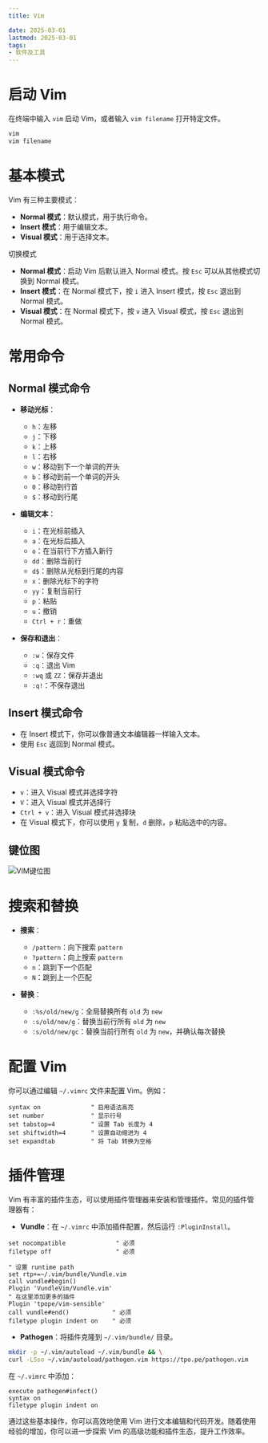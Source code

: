 ```yaml
---
title: Vim

date: 2025-03-01
lastmod: 2025-03-01
tags:
- 软件及工具
---
```




# 启动 Vim

在终端中输入 `vim` 启动 Vim，或者输入 `vim filename` 打开特定文件。

```sh
vim
vim filename
```

#  基本模式

Vim 有三种主要模式：

- **Normal 模式**：默认模式，用于执行命令。
- **Insert 模式**：用于编辑文本。
- **Visual 模式**：用于选择文本。

切换模式

- **Normal 模式**：启动 Vim 后默认进入 Normal 模式。按 `Esc` 可以从其他模式切换到 Normal 模式。
- **Insert 模式**：在 Normal 模式下，按 `i` 进入 Insert 模式，按 `Esc` 退出到 Normal 模式。
- **Visual 模式**：在 Normal 模式下，按 `v` 进入 Visual 模式，按 `Esc` 退出到 Normal 模式。

# 常用命令

## Normal 模式命令

- **移动光标**：
  - `h`：左移
  - `j`：下移
  - `k`：上移
  - `l`：右移
  - `w`：移动到下一个单词的开头
  - `b`：移动到前一个单词的开头
  - `0`：移动到行首
  - `$`：移动到行尾

- **编辑文本**：
  - `i`：在光标前插入
  - `a`：在光标后插入
  - `o`：在当前行下方插入新行
  - `dd`：删除当前行
  - `d$`：删除从光标到行尾的内容
  - `x`：删除光标下的字符
  - `yy`：复制当前行
  - `p`：粘贴
  - `u`：撤销
  - `Ctrl + r`：重做

- **保存和退出**：
  - `:w`：保存文件
  - `:q`：退出 Vim
  - `:wq` 或 `ZZ`：保存并退出
  - `:q!`：不保存退出

## Insert 模式命令

- 在 Insert 模式下，你可以像普通文本编辑器一样输入文本。
- 使用 `Esc` 返回到 Normal 模式。

## Visual 模式命令

- `v`：进入 Visual 模式并选择字符
- `V`：进入 Visual 模式并选择行
- `Ctrl + v`：进入 Visual 模式并选择块
- 在 Visual 模式下，你可以使用 `y` 复制，`d` 删除，`p` 粘贴选中的内容。

## 键位图

![VIM键位图](https://i-blog.csdnimg.cn/blog_migrate/9d1351469929da16936b11c946ecd2c4.jpeg)

# 搜索和替换

- **搜索**：
  - `/pattern`：向下搜索 `pattern`
  - `?pattern`：向上搜索 `pattern`
  - `n`：跳到下一个匹配
  - `N`：跳到上一个匹配

- **替换**：
  - `:%s/old/new/g`：全局替换所有 `old` 为 `new`
  - `:s/old/new/g`：替换当前行所有 `old` 为 `new`
  - `:s/old/new/gc`：替换当前行所有 `old` 为 `new`，并确认每次替换

# 配置 Vim

你可以通过编辑 `~/.vimrc` 文件来配置 Vim。例如：

```vim
syntax on              " 启用语法高亮
set number             " 显示行号
set tabstop=4          " 设置 Tab 长度为 4
set shiftwidth=4       " 设置自动缩进为 4
set expandtab          " 将 Tab 转换为空格
```

# 插件管理

Vim 有丰富的插件生态，可以使用插件管理器来安装和管理插件。常见的插件管理器有：

- **Vundle**：在 `~/.vimrc` 中添加插件配置，然后运行 `:PluginInstall`。

```vim
set nocompatible              " 必须
filetype off                  " 必须

" 设置 runtime path
set rtp+=~/.vim/bundle/Vundle.vim
call vundle#begin()
Plugin 'VundleVim/Vundle.vim'
" 在这里添加更多的插件
Plugin 'tpope/vim-sensible'
call vundle#end()            " 必须
filetype plugin indent on    " 必须
```

- **Pathogen**：将插件克隆到 `~/.vim/bundle/` 目录。

```sh
mkdir -p ~/.vim/autoload ~/.vim/bundle && \
curl -LSso ~/.vim/autoload/pathogen.vim https://tpo.pe/pathogen.vim
```

在 `~/.vimrc` 中添加：

```vim
execute pathogen#infect()
syntax on
filetype plugin indent on
```

通过这些基本操作，你可以高效地使用 Vim 进行文本编辑和代码开发。随着使用经验的增加，你可以进一步探索 Vim 的高级功能和插件生态，提升工作效率。
